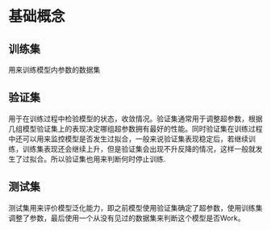 # 基础概念

## 训练集
用来训练模型内参数的数据集

## 验证集
用于在训练过程中检验模型的状态，收敛情况。验证集通常用于调整超参数，根据几组模型验证集上的表现决定哪组超参数拥有最好的性能。同时验证集在训练过程中还可以用来监控模型是否发生过拟合，一般来说验证集表现稳定后，若继续训练，训练集表现还会继续上升，但是验证集会出现不升反降的情况，这样一般就发生了过拟合。所以验证集也用来判断何时停止训练.

## 测试集

测试集用来评价模型泛化能力，即之前模型使用验证集确定了超参数，使用训练集调整了参数，最后使用一个从没有见过的数据集来判断这个模型是否Work。

